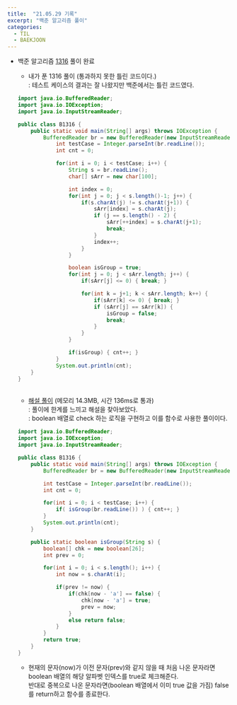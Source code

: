 ```yaml
---
title:  "21.05.29 기록"
excerpt: "백준 알고리즘 풀이"
categories:
  - TIL
  - BAEKJOON
---
```



+ 백준 알고리즘 [1316](https://www.acmicpc.net/problem/1316) 풀이 완료

  + 내가 푼 1316 풀이 (통과하지 못한 틀린 코드이다.)<br />
    : 테스트 케이스의 결과는 잘 나왔지만 백준에서는 틀린 코드였다.<br />

  ```java
  import java.io.BufferedReader;
  import java.io.IOException;
  import java.io.InputStreamReader;

  public class B1316 {
      public static void main(String[] args) throws IOException {
          BufferedReader br = new BufferedReader(new InputStreamReader(System.in));
              int testCase = Integer.parseInt(br.readLine());
              int cnt = 0;

              for(int i = 0; i < testCase; i++) {
                  String s = br.readLine();
                  char[] sArr = new char[100];

                  int index = 0;
                  for(int j = 0; j < s.length()-1; j++) {
                      if(s.charAt(j) != s.charAt(j+1)) {
                          sArr[index] = s.charAt(j);
                          if (j == s.length() - 2) {
                              sArr[++index] = s.charAt(j+1);
                              break;
                          }
                          index++;
                      }
                  }

                  boolean isGroup = true;
                  for(int j = 0; j < sArr.length; j++) {
                      if(sArr[j] <= 0) { break; }

                      for(int k = j+1; k < sArr.length; k++) {
                          if(sArr[k] <= 0) { break; }
                          if (sArr[j] == sArr[k]) {
                              isGroup = false;
                              break;
                          }
                      }
                  }

                  if(isGroup) { cnt++; }
              }
              System.out.println(cnt);
      }
  }
  ```

  <br />

  + [해설 풀이](https://st-lab.tistory.com/69) (메모리 14.3MB, 시간 136ms로 통과)<br />
    : 풀이에 한계를 느끼고 해설을 찾아보았다.<br />
    : boolean 배열로 check 하는 로직을 구현하고 이를 함수로 사용한 풀이이다.<br />

  ```java
  import java.io.BufferedReader;
  import java.io.IOException;
  import java.io.InputStreamReader;

  public class B1316 {
      public static void main(String[] args) throws IOException {
          BufferedReader br = new BufferedReader(new InputStreamReader(System.in));

          int testCase = Integer.parseInt(br.readLine());
          int cnt = 0;

          for(int i = 0; i < testCase; i++) {
              if( isGroup(br.readLine()) ) { cnt++; }
          }
          System.out.println(cnt);
      }

      public static boolean isGroup(String s) {
          boolean[] chk = new boolean[26];
          int prev = 0;

          for(int i = 0; i < s.length(); i++) {
              int now = s.charAt(i);

              if(prev != now) {
                  if(chk[now - 'a'] == false) {
                      chk[now - 'a'] = true;
                      prev = now;
                  }
                  else return false;
              }
          }
          return true;
      }
  }
  ```

  + 현재의 문자(now)가 이전 문자(prev)와 같지 않을 때 처음 나온 문자라면 boolean 배열의 해당 알파벳 인덱스를 true로 체크해준다.<br />
    반대로 중복으로 나온 문자라면(boolean 배열에서 이미 true 값을 가짐) false를 return하고 함수를 종료한다.

